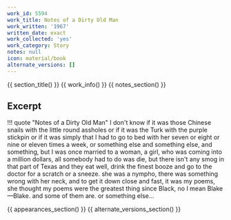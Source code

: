 ```yaml
---
work_id: 5594
work_title: Notes of a Dirty Old Man
work_written: '1967'
written_date: exact
work_collected: 'yes'
work_category: Story
notes: null
icon: material/book
alternate_versions: []
---
```


{{ section_title() }}
{{ work_info() }}
{{ notes_section() }}
## Excerpt
!!! quote "Notes of a Dirty Old Man"
    I don't know if it was those Chinese snails with the little round assholes or if it was the Turk with the purple stickpin or if it was simply that I had to go to bed with her seven or eight or nine or eleven times a week, or something else and something else, and something, but I was once married to a woman, a girl, who was coming into a million dollars, all somebody had to do was die, but there isn't any smog in that part of Texas and they eat well, drink the finest booze and go to the doctor for a scratch or a sneeze. she was a nympho, there was something wrong with her neck, and to get it down close and fast, it was my poems, she thought my poems were the greatest thing since Black, no I mean Blake—Blake. and some of them are. or something else...

{{ appearances_section() }}
{{ alternate_versions_section() }}